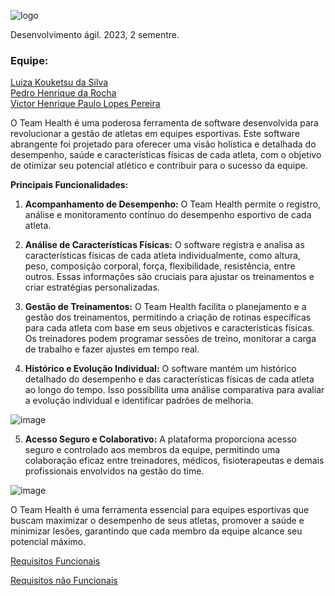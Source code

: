 ![logo](https://github.com/RochaUTFPR/Team_Health-EC46C-2023.2/assets/108278327/e70bb8af-6969-4005-97ec-b2cdb4f825b9)

  
Desenvolvimento ágil.
2023, 2 sementre.

### Equipe:

[Luiza Kouketsu da Silva](https://github.com/luizakouketsu)  
[Pedro Henrique da Rocha](https://github.com/RochaUTFPR)  
[Victor Henrique Paulo Lopes Pereira](https://github.com/Victor-H0)


O Team Health é uma poderosa ferramenta de software desenvolvida para revolucionar a gestão de atletas em equipes esportivas. Este software abrangente foi projetado para oferecer uma visão holística e detalhada do desempenho, saúde e características físicas de cada atleta, com o objetivo de otimizar seu potencial atlético e contribuir para o sucesso da equipe.

**Principais Funcionalidades:**

1. **Acompanhamento de Desempenho:**
   O Team Health permite o registro, análise e monitoramento contínuo do desempenho esportivo de cada atleta.
   
2. **Análise de Características Físicas:**
   O software registra e analisa as características físicas de cada atleta individualmente, como altura, peso, composição corporal, força, flexibilidade, resistência, entre outros. Essas informações são cruciais para ajustar os treinamentos e criar estratégias personalizadas.

3. **Gestão de Treinamentos:**
   O Team Health facilita o planejamento e a gestão dos treinamentos, permitindo a criação de rotinas específicas para cada atleta com base em seus objetivos e características físicas. Os treinadores podem programar sessões de treino, monitorar a carga de trabalho e fazer ajustes em tempo real.

4. **Histórico e Evolução Individual:**
   O software mantém um histórico detalhado do desempenho e das características físicas de cada atleta ao longo do tempo. Isso possibilita uma análise comparativa para avaliar a evolução individual e identificar padrões de melhoria.

   
![image](https://github.com/RochaUTFPR/Team_Health-EC46C-2023.2/assets/108278327/3c267313-1cf0-41b9-9472-a27dc1fb14f8)


5. **Acesso Seguro e Colaborativo:**
   A plataforma proporciona acesso seguro e controlado aos membros da equipe, permitindo uma colaboração eficaz entre treinadores, médicos, fisioterapeutas e demais profissionais envolvidos na gestão do time.

![image](https://github.com/RochaUTFPR/Team_Health-EC46C-2023.2/assets/108278327/ea5c18fa-a89c-4112-8d07-6cc1683bd2ef)

O Team Health é uma ferramenta essencial para equipes esportivas que buscam maximizar o desempenho de seus atletas, promover a saúde e minimizar lesões, garantindo que cada membro da equipe alcance seu potencial máximo.

[Requisitos Funcionais](https://github.com/RochaUTFPR/Team_Health-EC46C-2023.2/blob/main/Requisitos%20de%20Usuarios/RF.md)

[Requisitos não Funcionais](https://github.com/RochaUTFPR/Team_Health-EC46C-2023.2/blob/main/Requisitos%20de%20Usuarios/RNF.md)

